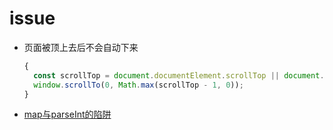 # issue

* 页面被顶上去后不会自动下来

  ```js
  {
    const scrollTop = document.documentElement.scrollTop || document.body.scrollTop || 0;
    window.scrollTo(0, Math.max(scrollTop - 1, 0));
  }
  ```

* [map与parseInt的陷阱](./map&parseInt.md)
